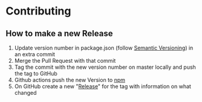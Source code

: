 # Contributing

## How to make a new Release

1. Update version number in package.json (follow [Semantic Versioning](https://semver.org/)) in an extra commit
1. Merge the Pull Request with that commit
1. Tag the commit with the new version number on master locally and push the tag to GitHub
1. Github actions push the new Version to [npm](https://www.npmjs.com/package/wdio-wikibase)
1. On GitHub create a new "[Release](https://github.com/wmde/wdio-wikibase/releases)" for the tag with information on what changed
